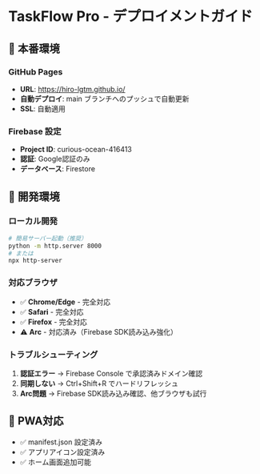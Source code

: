 # TaskFlow Pro - デプロイメントガイド

## 🚀 本番環境

### GitHub Pages
- **URL**: https://hiro-lgtm.github.io/
- **自動デプロイ**: main ブランチへのプッシュで自動更新
- **SSL**: 自動適用

### Firebase 設定
- **Project ID**: curious-ocean-416413
- **認証**: Google認証のみ
- **データベース**: Firestore

## 🔧 開発環境

### ローカル開発
```bash
# 簡易サーバー起動（推奨）
python -m http.server 8000
# または
npx http-server
```

### 対応ブラウザ
- ✅ **Chrome/Edge** - 完全対応
- ✅ **Safari** - 完全対応  
- ✅ **Firefox** - 完全対応
- ⚠️ **Arc** - 対応済み（Firebase SDK読み込み強化）

### トラブルシューティング
1. **認証エラー** → Firebase Console で承認済みドメイン確認
2. **同期しない** → Ctrl+Shift+R でハードリフレッシュ
3. **Arc問題** → Firebase SDK読み込み確認、他ブラウザも試行

## 📱 PWA対応
- ✅ manifest.json 設定済み
- ✅ アプリアイコン設定済み
- ✅ ホーム画面追加可能
